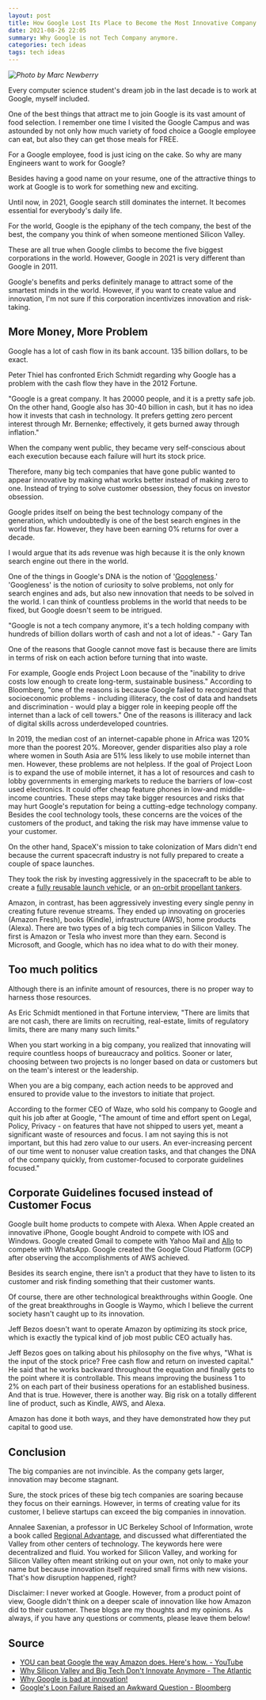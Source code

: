 ```yaml
---
layout: post
title: How Google Lost Its Place to Become the Most Innovative Company
date: 2021-08-26 22:05
summary: Why Google is not Tech Company anymore. 
categories: tech ideas
tags: tech ideas
---
```


_![Photo by Marc Newberry](https://images.unsplash.com/photo-1625768375325-ce6bdd4a2329?ixid=MnwxMjA3fDB8MHxwaG90by1wYWdlfHx8fGVufDB8fHx8&ixlib=rb-1.2.1&auto=format&fit=crop&w=800&q=80)_


Every computer science student's dream job in the last decade is to work at Google, myself included. 

One of the best things that attract me to join Google is its vast amount of food selection. I remember one time I visited the Google Campus and was astounded by not only how much variety of food choice a Google employee can eat, but also they can get those meals for FREE. 

For a Google employee, food is just icing on the cake. So why are many Engineers want to work for Google?

Besides having a good name on your resume, one of the attractive things to work at Google is to work for something new and exciting. 

Until now, in 2021, Google search still dominates the internet. It becomes essential for everybody's daily life. 

For the world, Google is the epiphany of the tech company, the best of the best, the company you think of when someone mentioned Silicon Valley.

These are all true when Google climbs to become the five biggest corporations in the world. However, Google in 2021 is very different than Google in 2011.

Google's benefits and perks definitely manage to attract some of the smartest minds in the world. However, if you want to create value and innovation, I'm not sure if this corporation incentivizes innovation and risk-taking. 

## More Money, More Problem
Google has a lot of cash flow in its bank account. 135 billion dollars, to be exact. 

Peter Thiel has confronted Erich Schmidt regarding why Google has a problem with the cash flow they have in the 2012 Fortune. 

"Google is a great company. It has 20000 people, and it is a pretty safe job. On the other hand, Google also has 30-40 billion in cash, but it has no idea how it invests that cash in technology. It prefers getting zero percent interest through Mr. Bernenke; effectively, it gets burned away through inflation."

When the company went public, they became very self-conscious about each execution because each failure will hurt its stock price.

Therefore, many big tech companies that have gone public wanted to appear innovative by making what works better instead of making zero to one. Instead of trying to solve customer obsession, they focus on investor obsession.

Google prides itself on being the best technology company of the generation, which undoubtedly is one of the best search engines in the world thus far. However, they have been earning 0% returns for over a decade.

I would argue that its ads revenue was high because it is the only known search engine out there in the world.

One of the things in Google's DNA is the notion of '[Googleness](https://meiert.com/en/blog/googliness/).' 'Googleness' is the notion of curiosity to solve problems, not only for search engines and ads, but also new innovation that needs to be solved in the world. I can think of countless problems in the world that needs to be fixed, but Google doesn't seem to be intrigued.

"Google is not a tech company anymore, it's a tech holding company with hundreds of billion dollars worth of cash and not a lot of ideas." - Gary Tan 

One of the reasons that Google cannot move fast is because there are limits in terms of risk on each action before turning that into waste. 

For example, Google ends Project Loon because of the "inability to drive costs low enough to create long-term, sustainable business." According to Bloomberg, "one of the reasons is because Google failed to recognized that socioeconomic problems - including illiteracy, the cost of data and handsets and discrimination - would play a bigger role in keeping people off the internet than a lack of cell towers." One of the reasons is illiteracy and lack of digital skills across underdeveloped countries. 

In 2019, the median cost of an internet-capable phone in Africa was 120% more than the poorest 20%. Moreover, gender disparities also play a role where women in South Asia are 51% less likely to use mobile internet than men. However, these problems are not helpless. If the goal of Project Loon is to expand the use of mobile internet, it has a lot of resources and cash to lobby governments in emerging markets to reduce the barriers of low-cost used electronics. It could offer cheap feature phones in low-and middle-income countries. These steps may take bigger resources and risks that may hurt Google's reputation for being a cutting-edge technology company. Besides the cool technology tools, these concerns are the voices of the customers of the product, and taking the risk may have immense value to your customer.

On the other hand, SpaceX's mission to take colonization of Mars didn't end because the current spacecraft industry is not fully prepared to create a couple of space launches. 

They took the risk by investing aggressively in the spacecraft to be able to create a [fully reusable launch vehicle](https://en.wikipedia.org/wiki/Reusable_launch_system), or an [on-orbit propellant tankers](https://en.wikipedia.org/wiki/Propellant_depot#Feasibility_of_propellant_depots).

Amazon, in contrast, has been aggressively investing every single penny in creating future revenue streams. They ended up innovating on groceries (Amazon Fresh), books (Kindle), infrastructure (AWS), home products (Alexa). There are two types of a big tech companies in Silicon Valley. The first is Amazon or Tesla who invest more than they earn. Second is Microsoft, and Google, which has no idea what to do with their money.

## Too much politics
Although there is an infinite amount of resources, there is no proper way to harness those resources.

As Eric Schmidt mentioned in that Fortune interview, "There are limits that are not cash, there are limits on recruiting, real-estate, limits of regulatory limits, there are many many such limits." 

When you start working in a big company, you realized that innovating will require countless hoops of bureaucracy and politics. Sooner or later, choosing between two projects is no longer based on data or customers but on the team's interest or the leadership.

When you are a big company, each action needs to be approved and ensured to provide value to the investors to initiate that project.

According to the former CEO of Waze, who sold his company to Google and quit his job after at Google, "The amount of time and effort spent on Legal, Policy, Privacy - on features that have not shipped to users yet, meant a significant waste of resources and focus. I am not saying this is not important, but this had zero value to our users. An ever-increasing percent of our time went to nonuser value creation tasks, and that changes the DNA of the company quickly, from customer-focused to corporate guidelines focused."
 


## Corporate Guidelines focused instead of Customer Focus
Google built home products to compete with Alexa. When Apple created an innovative iPhone, Google bought Android to compete with IOS and Windows. Google created Gmail to compete with Yahoo Mail and [Allo](https://allo.google.com/) to compete with WhatsApp. Google created the Google Cloud Platform (GCP) after observing the accomplishments of AWS achieved. 

Besides its search engine, there isn't a product that they have to listen to its customer and risk finding something that their customer wants.

Of course, there are other technological breakthroughs within Google. One of the great breakthroughs in Google is Waymo, which I believe the current society hasn't caught up to its innovation.

Jeff Bezos doesn't want to operate Amazon by optimizing its stock price, which is exactly the typical kind of job most public CEO actually has. 

Jeff Bezos goes on talking about his philosophy on the five whys, "What is the input of the stock price? Free cash flow and return on invested capital." He said that he works backward throughout the equation and finally gets to the point where it is controllable. This means improving the business 1 to 2% on each part of their business operations for an established business. And that is true. However, there is another way. Big risk on a totally different line of product, such as Kindle, AWS, and Alexa. 

Amazon has done it both ways, and they have demonstrated how they put capital to good use.

## Conclusion
The big companies are not invincible. As the company gets larger, innovation may become stagnant. 

Sure, the stock prices of these big tech companies are soaring because they focus on their earnings. However, in terms of creating value for its customer, I believe startups can exceed the big companies in innovation. 

Annalee Saxenian, a professor in UC Berkeley School of Information, wrote a book called [Regional Advantage](https://www.hup.harvard.edu/catalog.php?isbn=9780674753402&content=toc), and discussed what differentiated the Valley from other centers of technology. The keywords here were decentralized and fluid. You worked for Silicon Valley, and working for Silicon Valley often meant striking out on your own, not only to make your name but because innovation itself required small firms with new visions. That's how disruption happened, right?

Disclaimer: I never worked at Google. However, from a product point of view, Google didn't think on a deeper scale of innovation like how Amazon did to their customer. These blogs are my thoughts and my opinions. As always, if you have any questions or comments, please leave them below!

## Source
- [YOU can beat Google the way Amazon does. Here's how. - YouTube](https://www.youtube.com/watch?v=9Fq15k9QPv8)
- [Why Silicon Valley and Big Tech Don't Innovate Anymore - The Atlantic](https://www.theatlantic.com/technology/archive/2020/01/why-silicon-valley-and-big-tech-dont-innovate-anymore/604969/)
- [Why Google is bad at innovation!](https://medium.com/@pratikoswal88/why-google-is-bad-at-innovation-a52853f438dc)
- [Google's Loon Failure Raised an Awkward Question - Bloomberg](https://www.bloomberg.com/opinion/articles/2021-02-06/google-s-loon-failure-raised-an-awkward-question)

